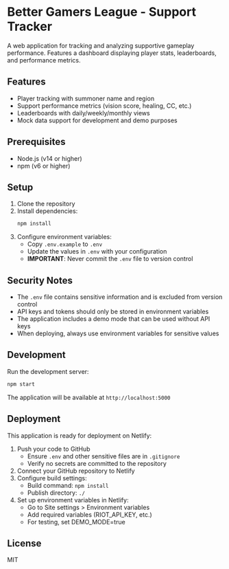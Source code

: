 # Better Gamers League - Support Tracker

A web application for tracking and analyzing supportive gameplay performance. Features a dashboard displaying player stats, leaderboards, and performance metrics.

## Features

- Player tracking with summoner name and region
- Support performance metrics (vision score, healing, CC, etc.)
- Leaderboards with daily/weekly/monthly views
- Mock data support for development and demo purposes

## Prerequisites

- Node.js (v14 or higher)
- npm (v6 or higher)

## Setup

1. Clone the repository
2. Install dependencies:
   ```bash
   npm install
   ```
3. Configure environment variables:
   - Copy `.env.example` to `.env`
   - Update the values in `.env` with your configuration
   - **IMPORTANT**: Never commit the `.env` file to version control

## Security Notes

- The `.env` file contains sensitive information and is excluded from version control
- API keys and tokens should only be stored in environment variables
- The application includes a demo mode that can be used without API keys
- When deploying, always use environment variables for sensitive values

## Development

Run the development server:
```bash
npm start
```

The application will be available at `http://localhost:5000`

## Deployment

This application is ready for deployment on Netlify:

1. Push your code to GitHub
   - Ensure `.env` and other sensitive files are in `.gitignore`
   - Verify no secrets are committed to the repository
2. Connect your GitHub repository to Netlify
3. Configure build settings:
   - Build command: `npm install`
   - Publish directory: `./`
4. Set up environment variables in Netlify:
   - Go to Site settings > Environment variables
   - Add required variables (RIOT_API_KEY, etc.)
   - For testing, set DEMO_MODE=true

## License

MIT